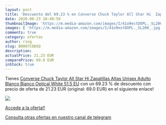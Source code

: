 ```yaml
---
layout: post
title: 'Descuento del 69.23 % en Converse Chuck Taylor All Star Hi  Zapat'
date: 2020-09-23 10:49:59
thumbnailImage: 'https://m.media-amazon.com/images/I/41o9estDOPL._SL200_.jpg'
images: [ 'https://m.media-amazon.com/images/I/41o9estDOPL._SL200_.jpg' ]
comments: true
category: ofertas
author: ring
slug: B0007CO8XQ
description:
actualPrice: 21.23 EUR
comparePrice: 69.0 EUR
inStock: true
---
```


Tienes [Converse Chuck Taylor All Star Hi  Zapatillas Altas Unisex Adulto  Blanco  Bianco  Optical White   51.5 EU](https://www.amazon.com/dp/B0007CO8XQ/?tag=redken08-20) con un 69.23 % de descuento con precio de oferta de 21.23 EUR (original: 69.0 EUR) en el siguiente enlace!

[![](https://m.media-amazon.com/images/I/41o9estDOPL._SL200_.jpg)](https://www.amazon.com/dp/B0007CO8XQ/?tag=redken08-20)

[Accede a la oferta!!](https://www.amazon.com/dp/B0007CO8XQ/?tag=redken08-20)

[Consulta otras ofertas en nuestro canal de telegram](https://t.me/s/ofertas25)
